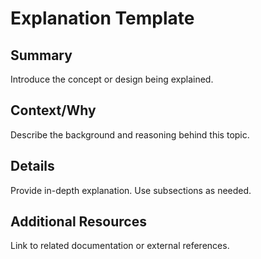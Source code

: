 # Explanation Template

<!-- Target Personas:
- [New Hire Developer](../personas/new_hire.md)
- [Backend Specialist](../personas/backend_specialist.md)
- [Frontend Developer](../personas/frontend_developer.md)
- [Site Reliability Engineer](../personas/sre.md)
- [Data Scientist](../personas/data_scientist.md)
-->

## Summary
Introduce the concept or design being explained.

## Context/Why
Describe the background and reasoning behind this topic.

## Details
Provide in-depth explanation. Use subsections as needed.

## Additional Resources
Link to related documentation or external references.
